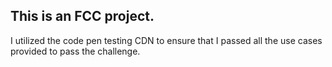 ## This is an FCC project.

I utilized the code pen testing CDN to ensure that I passed all the use cases provided to pass the challenge. 
